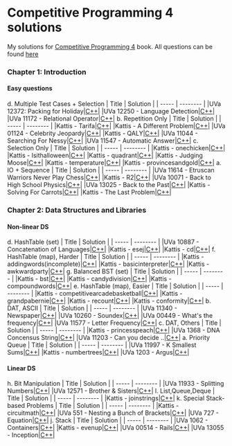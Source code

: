 # Competitive Programming 4 solutions
My solutions for [Competitive Programming 4](https://cpbook.net) book. All questions can be found [here](https://cpbook.net/methodstosolve)

### Chapter 1: Introduction
#### Easy questions
d. Multiple Test Cases + Selection
| Title | Solution |
| ----- | -------- |
|UVa 12372: Packing for Holiday|[C++](./Chapter%201:%20Introduction/Easy%20questions/d.%20Multiple%20Test%20Cases%20+%20Selection/UVa%2012372:%20Packing%20for%20Holiday.cpp)|
|UVa 12250 - Language Detection|[C++](./Chapter%201:%20Introduction/Easy%20questions/d.%20Multiple%20Test%20Cases%20+%20Selection/UVa%2012250%20-%20Language%20Detection.cpp)|
|UVa 11172 - Relational Operator|[C++](./Chapter%201:%20Introduction/Easy%20questions/d.%20Multiple%20Test%20Cases%20+%20Selection/UVa%2011172%20-%20Relational%20Operator.cpp)|
b. Repetition Only
| Title | Solution |
| ----- | -------- |
|Kattis - Tarifa|[C++](./Chapter%201:%20Introduction/Easy%20questions/b.%20Repetition%20Only/Kattis%20-%20Tarifa.cpp)|
|Kattis - A Different Problem|[C++](./Chapter%201:%20Introduction/Easy%20questions/b.%20Repetition%20Only/Kattis%20-%20A%20Different%20Problem.cpp)|
|UVa 01124 - Celebrity Jeopardy|[C++](./Chapter%201:%20Introduction/Easy%20questions/b.%20Repetition%20Only/UVa%2001124%20-%20Celebrity%20Jeopardy.cpp)|
|Kattis - QALY|[C++](./Chapter%201:%20Introduction/Easy%20questions/b.%20Repetition%20Only/Kattis%20-%20QALY.cpp)|
|UVa 11044 - Searching For Nessy|[C++](./Chapter%201:%20Introduction/Easy%20questions/b.%20Repetition%20Only/UVa%2011044%20-%20Searching%20For%20Nessy.cpp)|
|UVa 11547 - Automatic Answer|[C++](./Chapter%201:%20Introduction/Easy%20questions/b.%20Repetition%20Only/UVa%2011547%20-%20Automatic%20Answer.cpp)|
c. Selection Only
| Title | Solution |
| ----- | -------- |
|Kattis - onechicken|[C++](./Chapter%201:%20Introduction/Easy%20questions/c.%20Selection%20Only/Kattis%20-%20onechicken.cpp)|
|Kattis - Isithalloween|[C++](./Chapter%201:%20Introduction/Easy%20questions/c.%20Selection%20Only/Kattis%20-%20Isithalloween.cpp)|
|Kattis - quadrant|[C++](./Chapter%201:%20Introduction/Easy%20questions/c.%20Selection%20Only/Kattis%20-%20quadrant.cpp)|
|Kattis - Judging Moose|[C++](./Chapter%201:%20Introduction/Easy%20questions/c.%20Selection%20Only/Kattis%20-%20Judging%20Moose.cpp)|
|Kattis - temperature|[C++](./Chapter%201:%20Introduction/Easy%20questions/c.%20Selection%20Only/Kattis%20-%20temperature.cpp)|
|Kattis - provincesandgold|[C++](./Chapter%201:%20Introduction/Easy%20questions/c.%20Selection%20Only/Kattis%20-%20provincesandgold.cpp)|
a. IO + Sequence
| Title | Solution |
| ----- | -------- |
|UVa 11614 - Etruscan Warriors Never Play Chess|[C++](./Chapter%201:%20Introduction/Easy%20questions/a.%20IO%20+%20Sequence/UVa%2011614%20-%20Etruscan%20Warriors%20Never%20Play%20Chess.cpp)|
|Kattis - R2|[C++](./Chapter%201:%20Introduction/Easy%20questions/a.%20IO%20+%20Sequence/Kattis%20-%20R2.cpp)|
|UVa 10071 - Back to High School Physics|[C++](./Chapter%201:%20Introduction/Easy%20questions/a.%20IO%20+%20Sequence/UVa%2010071%20-%20Back%20to%20High%20School%20Physics.cpp)|
|UVa 13025 - Back to the Past|[C++](./Chapter%201:%20Introduction/Easy%20questions/a.%20IO%20+%20Sequence/UVa%2013025%20-%20Back%20to%20the%20Past.cpp)|
|Kattis - Solving For Carrots|[C++](./Chapter%201:%20Introduction/Easy%20questions/a.%20IO%20+%20Sequence/Kattis%20-%20Solving%20For%20Carrots.cpp)|
|Kattis - The Last Problem|[C++](./Chapter%201:%20Introduction/Easy%20questions/a.%20IO%20+%20Sequence/Kattis%20-%20The%20Last%20Problem.cpp)|

### Chapter 2: Data Structures and Libraries
#### Non-linear DS
d. HashTable (set)
| Title | Solution |
| ----- | -------- |
|UVa 10887 - Concatenation of Languages|[C++](./Chapter%202:%20Data%20Structures%20and%20Libraries/Non-linear%20DS/d.%20HashTable%20(set)/UVa%2010887%20-%20Concatenation%20of%20Languages.cpp)|
|Kattis - esej|[C++](./Chapter%202:%20Data%20Structures%20and%20Libraries/Non-linear%20DS/d.%20HashTable%20(set)/Kattis%20-%20esej.cpp)|
|Kattis - cd|[C++](./Chapter%202:%20Data%20Structures%20and%20Libraries/Non-linear%20DS/d.%20HashTable%20(set)/Kattis%20-%20cd.cpp)|
f. HashTable (map), Harder
| Title | Solution |
| ----- | -------- |
|Kattis - addingwords(incomplete)|[C++](./Chapter%202:%20Data%20Structures%20and%20Libraries/Non-linear%20DS/f.%20HashTable%20(map),%20Harder/Kattis%20-%20addingwords(incomplete).cpp)|
|Kattis - basicinterpreter|[C++](./Chapter%202:%20Data%20Structures%20and%20Libraries/Non-linear%20DS/f.%20HashTable%20(map),%20Harder/Kattis%20-%20basicinterpreter.cpp)|
|Kattis - awkwardparty|[C++](./Chapter%202:%20Data%20Structures%20and%20Libraries/Non-linear%20DS/f.%20HashTable%20(map),%20Harder/Kattis%20-%20awkwardparty.cpp)|
g. Balanced BST (set)
| Title | Solution |
| ----- | -------- |
|Kattis - bst|[C++](./Chapter%202:%20Data%20Structures%20and%20Libraries/Non-linear%20DS/g.%20Balanced%20BST%20(set)/Kattis%20-%20bst.cpp)|
|Kattis - candydivision|[C++](./Chapter%202:%20Data%20Structures%20and%20Libraries/Non-linear%20DS/g.%20Balanced%20BST%20(set)/Kattis%20-%20candydivision.cpp)|
|Kattis - compoundwords|[C++](./Chapter%202:%20Data%20Structures%20and%20Libraries/Non-linear%20DS/g.%20Balanced%20BST%20(set)/Kattis%20-%20compoundwords.cpp)|
e. HashTable (map), Easier
| Title | Solution |
| ----- | -------- |
|Kattis - competitivearcadebasketball|[C++](./Chapter%202:%20Data%20Structures%20and%20Libraries/Non-linear%20DS/e.%20HashTable%20(map),%20Easier/Kattis%20-%20competitivearcadebasketball.cpp)|
|Kattis - grandpabernie|[C++](./Chapter%202:%20Data%20Structures%20and%20Libraries/Non-linear%20DS/e.%20HashTable%20(map),%20Easier/Kattis%20-%20grandpabernie.cpp)|
|Kattis - recount|[C++](./Chapter%202:%20Data%20Structures%20and%20Libraries/Non-linear%20DS/e.%20HashTable%20(map),%20Easier/Kattis%20-%20recount.cpp)|
|Kattis - conformity|[C++](./Chapter%202:%20Data%20Structures%20and%20Libraries/Non-linear%20DS/e.%20HashTable%20(map),%20Easier/Kattis%20-%20conformity.cpp)|
b. DAT, ASCII
| Title | Solution |
| ----- | -------- |
|UVa 11340 - Newspaper|[C++](./Chapter%202:%20Data%20Structures%20and%20Libraries/Non-linear%20DS/b.%20DAT,%20ASCII/UVa%2011340%20-%20Newspaper.cpp)|
|UVa 10260 - Soundex|[C++](./Chapter%202:%20Data%20Structures%20and%20Libraries/Non-linear%20DS/b.%20DAT,%20ASCII/UVa%2010260%20-%20Soundex.cpp)|
|UVa 00449 - What's the frequency|[C++](./Chapter%202:%20Data%20Structures%20and%20Libraries/Non-linear%20DS/b.%20DAT,%20ASCII/UVa%2000449%20-%20What's%20the%20frequency.cpp)|
|UVa 11577 - Letter Frequency|[C++](./Chapter%202:%20Data%20Structures%20and%20Libraries/Non-linear%20DS/b.%20DAT,%20ASCII/UVa%2011577%20-%20Letter%20Frequency.cpp)|
c. DAT, Others
| Title | Solution |
| ----- | -------- |
|Kattis - princesspeach|[C++](./Chapter%202:%20Data%20Structures%20and%20Libraries/Non-linear%20DS/c.%20DAT,%20Others/Kattis%20-%20princesspeach.cpp)|
|UVa 1368 - DNA Concensus String|[C++](./Chapter%202:%20Data%20Structures%20and%20Libraries/Non-linear%20DS/c.%20DAT,%20Others/UVa%201368%20-%20DNA%20Concensus%20String.cpp)|
|UVa 11203 - Can you decide ..|[C++](./Chapter%202:%20Data%20Structures%20and%20Libraries/Non-linear%20DS/c.%20DAT,%20Others/UVa%2011203%20-%20Can%20you%20decide%20...cpp)|
a. Priority Queue
| Title | Solution |
| ----- | -------- |
|UVa 11997 - K Smallest Sums|[C++](./Chapter%202:%20Data%20Structures%20and%20Libraries/Non-linear%20DS/a.%20Priority%20Queue/UVa%2011997%20-%20K%20Smallest%20Sums.cpp)|
|Kattis - numbertrees|[C++](./Chapter%202:%20Data%20Structures%20and%20Libraries/Non-linear%20DS/a.%20Priority%20Queue/Kattis%20-%20numbertrees.cpp)|
|UVa 1203 - Argus|[C++](./Chapter%202:%20Data%20Structures%20and%20Libraries/Non-linear%20DS/a.%20Priority%20Queue/UVa%201203%20-%20Argus.cpp)|
#### Linear DS
h. Bit Manipulation
| Title | Solution |
| ----- | -------- |
|UVa 11933 - Splitting Numbers|[C++](./Chapter%202:%20Data%20Structures%20and%20Libraries/Linear%20DS/h.%20Bit%20Manipulation/UVa%2011933%20-%20Splitting%20Numbers.cpp)|
|UVa 12571 - Brother & Sisters|[C++](./Chapter%202:%20Data%20Structures%20and%20Libraries/Linear%20DS/h.%20Bit%20Manipulation/UVa%2012571%20-%20Brother%20&%20Sisters.cpp)|
l. List,Queue,Deque
| Title | Solution |
| ----- | -------- |
|Kattis - joinstrings|[C++](./Chapter%202:%20Data%20Structures%20and%20Libraries/Linear%20DS/l.%20List,Queue,Deque/Kattis%20-%20joinstrings.cpp)|
k. Special Stack-based Problems
| Title | Solution |
| ----- | -------- |
|Kattis - circuitmath|[C++](./Chapter%202:%20Data%20Structures%20and%20Libraries/Linear%20DS/k.%20Special%20Stack-based%20Problems/Kattis%20-%20circuitmath.cpp)|
|UVa  551 - Nesting a Bunch of Brackets|[C++](./Chapter%202:%20Data%20Structures%20and%20Libraries/Linear%20DS/k.%20Special%20Stack-based%20Problems/UVa%20%20551%20-%20Nesting%20a%20Bunch%20of%20Brackets.cpp)|
|UVa 727 - Equation|[C++](./Chapter%202:%20Data%20Structures%20and%20Libraries/Linear%20DS/k.%20Special%20Stack-based%20Problems/UVa%20727%20-%20Equation.cpp)|
j. Stack
| Title | Solution |
| ----- | -------- |
|UVa 1062 - Containers|[C++](./Chapter%202:%20Data%20Structures%20and%20Libraries/Linear%20DS/j.%20Stack/UVa%201062%20-%20Containers.cpp)|
|Kattis - evenup|[C++](./Chapter%202:%20Data%20Structures%20and%20Libraries/Linear%20DS/j.%20Stack/Kattis%20-%20evenup.cpp)|
|UVa 00514 - Rails|[C++](./Chapter%202:%20Data%20Structures%20and%20Libraries/Linear%20DS/j.%20Stack/UVa%2000514%20-%20Rails.cpp)|
|UVa 13055 - Inception|[C++](./Chapter%202:%20Data%20Structures%20and%20Libraries/Linear%20DS/j.%20Stack/UVa%2013055%20-%20Inception.cpp)|







